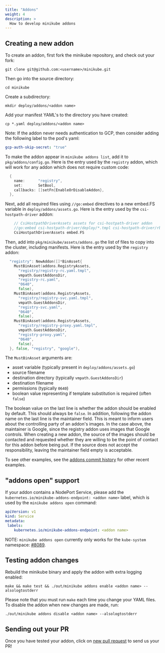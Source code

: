 ```yaml
---
title: "Addons"
weight: 4
description: >
  How to develop minikube addons
---
```


## Creating a new addon

To create an addon, first fork the minikube repository, and check out your fork:

```shell
git clone git@github.com:<username>/minikube.git
```

Then go into the source directory:

```shell
cd minikube
```

Create a subdirectory:

```shell
mkdir deploy/addons/<addon name>
```

Add your manifest YAML's to the directory you have created:

```shell
cp *.yaml deploy/addons/<addon name>
```

Note: If the addon never needs authentication to GCP, then consider adding the following label to the pod's yaml:

```yaml
gcp-auth-skip-secret: "true"
```

To make the addon appear in `minikube addons list`, add it to `pkg/addons/config.go`. Here is the entry used by the `registry` addon, which will work for any addon which does not require custom code:

```go
  {
    name:      "registry",
    set:       SetBool,
    callbacks: []setFn{EnableOrDisableAddon},
  },
```

Next, add all required files using `//go:embed` directives to a new embed.FS variable in `deploy/addons/assets.go`. Here is the entry used by the `csi-hostpath-driver` addon:

```go
	// CsiHostpathDriverAssets assets for csi-hostpath-driver addon
	//go:embed csi-hostpath-driver/deploy/*.tmpl csi-hostpath-driver/rbac/*.tmpl
	CsiHostpathDriverAssets embed.FS
```

Then, add into `pkg/minikube/assets/addons.go` the list of files to copy into the cluster, including manifests. Here is the entry used by the `registry` addon:

```go
  "registry": NewAddon([]*BinAsset{
    MustBinAsset(addons.RegistryAssets,
      "registry/registry-rc.yaml.tmpl",
      vmpath.GuestAddonsDir,
      "registry-rc.yaml",
      "0640",
      false),
    MustBinAsset(addons.RegistryAssets,
      "registry/registry-svc.yaml.tmpl",
      vmpath.GuestAddonsDir,
      "registry-svc.yaml",
      "0640",
      false),
    MustBinAsset(addons.RegistryAssets,
      "registry/registry-proxy.yaml.tmpl",
      vmpath.GuestAddonsDir,
      "registry-proxy.yaml",
      "0640",
      false),
  }, false, "registry", "google"),
```

The `MustBinAsset` arguments are:

* asset variable (typically present in `deploy/addons/assets.go`)
* source filename
* destination directory (typically `vmpath.GuestAddonsDir`)
* destination filename
* permissions (typically `0640`)
* boolean value representing if template substitution is required (often `false`)

The boolean value on the last line is whether the addon should be enabled by default. This should always be `false`. In addition, following the addon name on the last line is the maintainer field. This is meant to inform users about the controlling party of an addon's images. In the case above, the maintainer is Google, since the registry addon uses images that Google controls. When creating a new addon, the source of the images should be contacted and requested whether they are willing to be the point of contact for this addon before being put. If the source does not accept the responsibility, leaving the maintainer field empty is acceptable.

To see other examples, see the [addons commit history](https://github.com/nholuongut/minikube/commits/master/deploy/addons) for other recent examples.

## "addons open" support

If your addon contains a NodePort Service, please add the `kubernetes.io/minikube-addons-endpoint: <addon name>` label, which is used by the  `minikube addons open` command:

```yaml
apiVersion: v1
kind: Service
metadata:
 labels:
    kubernetes.io/minikube-addons-endpoint: <addon name>
```

NOTE: `minikube addons open` currently only works for the `kube-system` namespace: [#8089](https://github.com/nholuongut/minikube/issues/8089).

## Testing addon changes

Rebuild the minikube binary and apply the addon with extra logging enabled:

```shell
make && make test && ./out/minikube addons enable <addon name> --alsologtostderr
```

Please note that you must run `make` each time you change your YAML files. To disable the addon when new changes are made, run:

```shell
./out/minikube addons disable <addon name> --alsologtostderr
```

## Sending out your PR

Once you have tested your addon, click on [new pull request](https://github.com/nholuongut/minikube/compare) to send us your PR!
